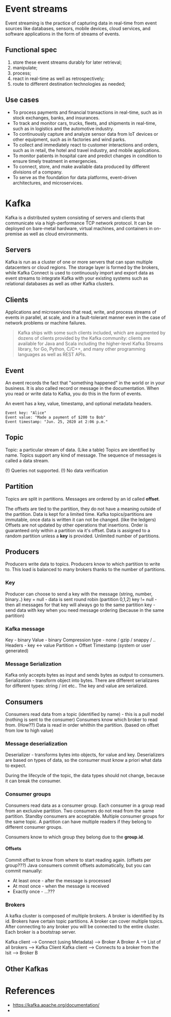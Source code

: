 # Event streams

Event streaming is the practice of capturing data in real-time from event sources like databases, sensors, mobile devices, cloud services, and software applications in the form of streams of events.

## Functional spec

1. store these event streams durably for later retrieval; 
2. manipulate;
3. process;
4. react in real-time as well as retrospectively; 
5. route to different destination technologies as needed; 

## Use cases

* To process payments and financial transactions in real-time, such as in stock exchanges, banks, and insurances.
* To track and monitor cars, trucks, fleets, and shipments in real-time, such as in logistics and the automotive industry.
* To continuously capture and analyze sensor data from IoT devices or other equipment, such as in factories and wind parks.
* To collect and immediately react to customer interactions and orders, such as in retail, the hotel and travel industry, and mobile applications.
* To monitor patients in hospital care and predict changes in condition to ensure timely treatment in emergencies.
* To connect, store, and make available data produced by different divisions of a company.
* To serve as the foundation for data platforms, event-driven architectures, and microservices.

# Kafka

Kafka is a distributed system consisting of servers and clients that communicate via a high-performance TCP network protocol. It can be deployed on bare-metal hardware, virtual machines, and containers in on-premise as well as cloud environments.

## Servers
Kafka is run as a cluster of one or more servers that can span multiple datacenters or cloud regions. 
The storage layer is formed by the brokers, while Kafka Connect is used to continuously import and export data as event streams to integrate Kafka with your existing systems such as relational databases as well as other Kafka clusters. 

## Clients
Applications and microservices that read, write, and process streams of events in parallel, at scale, and in a fault-tolerant manner even in the case of network problems or machine failures. 

> Kafka ships with some such clients included, which are augmented by dozens of clients provided by the Kafka community: clients are available for Java and Scala including the higher-level Kafka Streams library, for Go, Python, C/C++, and many other programming languages as well as REST APIs.

## Event 

An event records the fact that "something happened" in the world or in your business. It is also called record or message in the documentation. When you read or write data to Kafka, you do this in the form of events. 

An event has a key, value, timestamp, and optional metadata headers.

```
Event key: "Alice"
Event value: "Made a payment of $200 to Bob"
Event timestamp: "Jun. 25, 2020 at 2:06 p.m."
```

## Topic

Topic: a particular stream of data. (Like a table)
Topics are identified by name. Topics support any kind of message. 
The sequence of messages is called a data stream.

(!) Queries not supported.
(!) No data verification

## Partition
Topics are split in partitions.
Messages are ordered by an id called **offset**.

The offsets are tied to the partition, they do not have a meaning outside of the partition.
Data is kept for a limited time.
Kafka topics/partitions are immutable, once data is written it can not be changed. (like the ledgers) 
Offsets are not updated by other operations that insertions. 
Order is guaranteed only within a partition via it's offset. 
Data is assigned to a random partition unless a **key** is provided.
Unlimited number of partitions.

## Producers
Producers write data to topics.
Producers know to which partition to write to.
This load is balanced to many brokers thanks to the number of partitions.

### Key
Producer can choose to send a key with the message (string, number, binary..)
key = null - data is sent round robin (partition 0,1,2)
key != null - then all messages for that key will always go to the same partition
key - send data with key when you need message ordering (because in the same partition)

### Kafka message 
Key - binary 
Value - binary
Compression type - none / gzip / snappy / ..
Headers - key <-> value
Partition + Offset 
Timestamp (system or user generated)

### Message Serialization 

Kafka only accepts bytes as input and sends bytes as output to consumers.
Serialization - transform object into bytes. 
There are different serializares for different types: string / int etc..
The key and value are serialized. 

## Consumers

Consumers read data from a topic (identified by name) - this is a pull model (nothing is sent to the consumer)
Consumers know which broker to read from. (How??)
Data is read in order whithin the partition. (based on offset from low to high value)

### Message deserialization

Deserializer - transforms bytes into objects, for value and key. 
Deserializers are based on types of data, so the consumer must know a priori what data to expect.

During the lifecycle of the topic, the data types should not change, because it can break the consumer.

### Consumer groups

Consumers read data as a consumer group.
Each consumer in a group read from an exclusive partition.
Two consumers do not read from the same partition.
Standby consumers are acceptable.
Multiple consumer groups for the same topic. 
A partition can have multiple readers if they belong to different consumer groups.

Consumers know to which group they belong due to the **group.id**.

#### Offsets

Commit offset to know from where to start reading again. (offsets per group???) 
Java consumers commit offsets automatically, but you can commit manually:
- At least once - after the message is processed
- At most once - when the message is received 
- Exactly once - ...???

### Brokers

A kafka cluster is composed of multiple brokers.
A broker is identified by its id.
Brokers have certain topic partitions. A broker can cover multiple topics.
After connecting to any broker you will be connected to the entire cluster.
Each broker is a bootstrap server.

Kafka client --> Connect (using Metadata)           --> Broker A
Broker A     --> List of all brokers                --> Kafka Client
Kafka client --> Connects to a broker from the lsit --> Broker B 

## Other Kafkas

# References

- https://kafka.apache.org/documentation/
- 